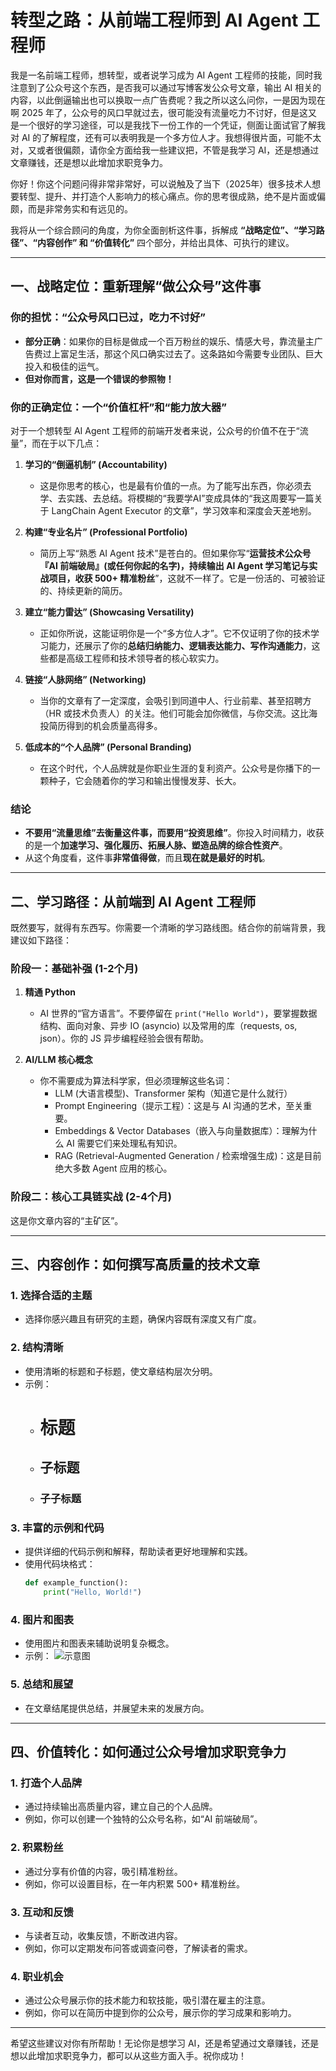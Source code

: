 # 转型之路：从前端工程师到 AI Agent 工程师

我是一名前端工程师，想转型，或者说学习成为 AI Agent 工程师的技能，同时我注意到了公众号这个东西，是否我可以通过写博客发公众号文章，输出 AI 相关的内容，以此倒逼输出也可以换取一点广告费呢？我之所以这么问你，一是因为现在啊 2025 年了，公众号的风口早就过去，很可能没有流量吃力不讨好，但是这又是一个很好的学习途径，可以是我找下一份工作的一个凭证，侧面让面试官了解我对 AI 的了解程度，还有可以表明我是一个多方位人才。我想得很片面，可能不太对，又或者很偏颇，请你全方面给我一些建议把，不管是我学习 AI，还是想通过文章赚钱，还是想以此增加求职竞争力。

你好！你这个问题问得非常非常好，可以说触及了当下（2025年）很多技术人想要转型、提升、并打造个人影响力的核心痛点。你的思考很成熟，绝不是片面或偏颇，而是非常务实和有远见的。

我将从一个综合顾问的角度，为你全面剖析这件事，拆解成 **“战略定位”、“学习路径”、“内容创作” 和 “价值转化”** 四个部分，并给出具体、可执行的建议。

---

## 一、战略定位：重新理解“做公众号”这件事

### 你的担忧：“公众号风口已过，吃力不讨好”

- **部分正确**：如果你的目标是做成一个百万粉丝的娱乐、情感大号，靠流量主广告费过上富足生活，那这个风口确实过去了。这条路如今需要专业团队、巨大投入和极佳的运气。
- **但对你而言，这是一个错误的参照物！**

### 你的正确定位：一个“价值杠杆”和“能力放大器”

对于一个想转型 AI Agent 工程师的前端开发者来说，公众号的价值不在于“流量”，而在于以下几点：

1. **学习的“倒逼机制” (Accountability)**
    - 这是你思考的核心，也是最有价值的一点。为了能写出东西，你必须去学、去实践、去总结。将模糊的“我要学AI”变成具体的“我这周要写一篇关于 LangChain Agent Executor 的文章”，学习效率和深度会天差地别。

2. **构建“专业名片” (Professional Portfolio)**
    - 简历上写“熟悉 AI Agent 技术”是苍白的。但如果你写“**运营技术公众号『AI 前端破局』(或任何你起的名字)，持续输出 AI Agent 学习笔记与实战项目，收获 500+ 精准粉丝**”，这就不一样了。它是一份活的、可被验证的、持续更新的简历。

3. **建立“能力雷达” (Showcasing Versatility)**
    - 正如你所说，这能证明你是一个“多方位人才”。它不仅证明了你的技术学习能力，还展示了你的**总结归纳能力、逻辑表达能力、写作沟通能力**，这些都是高级工程师和技术领导者的核心软实力。

4. **链接“人脉网络” (Networking)**
    - 当你的文章有了一定深度，会吸引到同道中人、行业前辈、甚至招聘方（HR 或技术负责人）的关注。他们可能会加你微信，与你交流。这比海投简历得到的机会质量高得多。

5. **低成本的“个人品牌” (Personal Branding)**
    - 在这个时代，个人品牌就是你职业生涯的复利资产。公众号是你播下的一颗种子，它会随着你的学习和输出慢慢发芽、长大。

### 结论

- **不要用“流量思维”去衡量这件事，而要用“投资思维”**。你投入时间精力，收获的是一个**加速学习、强化履历、拓展人脉、塑造品牌的综合性资产**。
- 从这个角度看，这件事**非常值得做**，而且**现在就是最好的时机**。

---

## 二、学习路径：从前端到 AI Agent 工程师

既然要写，就得有东西写。你需要一个清晰的学习路线图。结合你的前端背景，我建议如下路径：

### 阶段一：基础补强 (1-2个月)

1. **精通 Python**
    - AI 世界的“官方语言”。不要停留在 `print("Hello World")`，要掌握数据结构、面向对象、异步 IO (asyncio) 以及常用的库（requests, os, json）。你的 JS 异步编程经验会很有帮助。

2. **AI/LLM 核心概念**
    - 你不需要成为算法科学家，但必须理解这些名词：
        - LLM (大语言模型)、Transformer 架构（知道它是什么就行）
        - Prompt Engineering（提示工程）：这是与 AI 沟通的艺术，至关重要。
        - Embeddings & Vector Databases（嵌入与向量数据库）：理解为什么 AI 需要它们来处理私有知识。
        - RAG (Retrieval-Augmented Generation / 检索增强生成)：这是目前绝大多数 Agent 应用的核心。

### 阶段二：核心工具链实战 (2-4个月)

这是你文章内容的“主矿区”。

---

## 三、内容创作：如何撰写高质量的技术文章

### 1. 选择合适的主题
- 选择你感兴趣且有研究的主题，确保内容既有深度又有广度。

### 2. 结构清晰
- 使用清晰的标题和子标题，使文章结构层次分明。
- 示例：
    - # 标题
    - ## 子标题
    - ### 子子标题

### 3. 丰富的示例和代码
- 提供详细的代码示例和解释，帮助读者更好地理解和实践。
- 使用代码块格式：
  ```python
  def example_function():
      print("Hello, World!")
  ```

### 4. 图片和图表
- 使用图片和图表来辅助说明复杂概念。
- 示例：
  ![示意图](url)

### 5. 总结和展望
- 在文章结尾提供总结，并展望未来的发展方向。

---

## 四、价值转化：如何通过公众号增加求职竞争力

### 1. 打造个人品牌
- 通过持续输出高质量内容，建立自己的个人品牌。
- 例如，你可以创建一个独特的公众号名称，如“AI 前端破局”。

### 2. 积累粉丝
- 通过分享有价值的内容，吸引精准粉丝。
- 例如，你可以设置目标，在一年内积累 500+ 精准粉丝。

### 3. 互动和反馈
- 与读者互动，收集反馈，不断改进内容。
- 例如，你可以定期发布问答或调查问卷，了解读者的需求。

### 4. 职业机会
- 通过公众号展示你的技术能力和软技能，吸引潜在雇主的注意。
- 例如，你可以在简历中提到你的公众号，展示你的学习成果和影响力。

---

希望这些建议对你有所帮助！无论你是想学习 AI，还是希望通过文章赚钱，还是想以此增加求职竞争力，都可以从这些方面入手。祝你成功！
